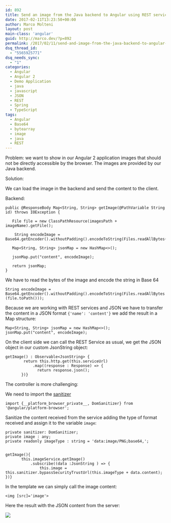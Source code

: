 ```yaml
---
id: 892
title: Send an image from the Java backend to Angular using REST services
date: 2017-02-11T13:23:50+00:00
author: Marco Molteni
layout: post
main-class: 'angular'
guid: http://marco.dev/?p=892
permalink: /2017/02/11/send-and-image-from-the-java-backend-to-angular-using-rest-services/
dsq_thread_id:
  - "5565925771"
dsq_needs_sync:
  - "1"
categories:
  - Angular
  - Angular 2
  - Demo Application
  - java
  - javascript
  - JSON
  - REST
  - Spring
  - TypeScript
tags:
  - Angular
  - Base64
  - bytearray
  - image
  - java
  - REST
---
```

Problem: we want to show in our Angular 2 application images that should not be directly accessible by the browser. The images are provided by our Java backend.

Solution:

We can load the image in the backend and send the content to the client.

Backend:

    public @ResponseBody Map<String, String> getImage(@PathVariable String id) throws IOException {
            
       File file = new ClassPathResource(imagesPath + imageName).getFile();
        
        String encodeImage = Base64.getEncoder().withoutPadding().encodeToString(Files.readAllBytes(file.toPath()));
    
       Map<String, String> jsonMap = new HashMap<>();
    
       jsonMap.put("content", encodeImage);
    
       return jsonMap;
    }
    

We have to read the bytes of the image and encode the string in Base 64

`String encodeImage = Base64.getEncoder().withoutPadding().encodeToString(Files.readAllBytes(file.toPath()));`

Because we are working with REST services and JSON we have to transfer the content in a JSON format `{'name': 'content'}` we add the result in a Map structure:

    Map<String, String> jsonMap = new HashMap<>();
    jsonMap.put("content", encodeImage);
    

On the client side we can call the REST Service as usual, we get the JSON object in our custom JsonString object:

    getImage() : Observable<JsonString> {
            return this.http.get(this.serviceUrl)
                .map((response : Response) => {
                  return response.json();
           })}
    

The controller is more challenging:

We need to import the [sanitizer](https://angular.io/docs/ts/latest/api/platform-browser/index/DomSanitizer-class.html)

    import {__platform_browser_private__, DomSanitizer} from '@angular/platform-browser';
    

Sanitize the content received from the service adding the type of format received and assign it to the variable `image`:

    private sanitizer: DomSanitizer;
    private image : any;
    private readonly imageType : string = 'data:image/PNG;base64,';
    

    getImage(){
           this.imageService.getImage()
               .subscribe((data :JsonString ) => {
                   this.image = this.sanitizer.bypassSecurityTrustUrl(this.imageType + data.content);
    })}
    

In the template we can simply call the image content:

`<img [src]='image'>` 

Here the result with the JSON content from the server:

<img class="alignnone size-full wp-image-891" src="{{site.baseurl}}/assets/img/uploads/2017/02/angula_image_8.png?resize=900%2C702" data-recalc-dims="1" />